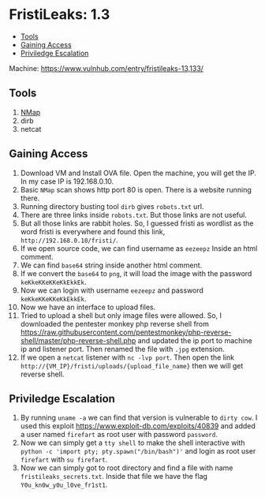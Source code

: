 # FristiLeaks: 1.3

- [Tools](#tools)
- [Gaining Access](#gaining-access)
- [Priviledge Escalation](#priviledge-escalation)

Machine: https://www.vulnhub.com/entry/fristileaks-13,133/

## Tools
1. [NMap](https://nmap.org/)
2. dirb
3. netcat

## Gaining Access
1. Download VM and Install OVA file. Open the machine, you will get the IP. In my case IP is 192.168.0.10.
2. Basic `NMap` scan shows http port 80 is open. There is a website running there. 
3. Running directory busting tool `dirb` gives `robots.txt` url. 
4. There are three links inside `robots.txt`. But those links are not useful.
5. But all those links are rabbit holes. So, I guessed fristi as wordlist as the word fristi is everywhere and found this link, `http://192.168.0.10/fristi/`.
6. If we open source code, we can find username as `eezeepz` Inside an html comment. 
7. We can find `base64` string inside another html comment. 
8. If we convert the `base64` to `png`, it will load the image with the password `keKkeKKeKKeKkEkkEk`. 
9. Now we can login with username `eezeepz` and password `keKkeKKeKKeKkEkkEk`.
10. Now we have an interface to upload files. 
11. Tried to upload a shell but only image files were allowed. So, I downloaded the pentester monkey php reverse shell from https://raw.githubusercontent.com/pentestmonkey/php-reverse-shell/master/php-reverse-shell.php and updated the ip port to machine ip and listener port. Then renamed the file with `.jpg` extension.
12. If we open a `netcat` listener with `nc -lvp port`. Then open the link `http://{VM_IP}/fristi/uploads/{upload_file_name}` then we will get reverse shell.

## Priviledge Escalation
1. By running `uname -a` we can find that version is vulnerable to `dirty cow`. I used this exploit https://www.exploit-db.com/exploits/40839 and added a user named `firefart` as root user with password `password`.
2. Now we can simply get a `tty shell` to make the shell interactive with `python -c 'import pty; pty.spawn("/bin/bash")'` and login as root user `firefart` with `su firefart`.
3. Now we can simply got to root directory and find a file with name `fristileaks_secrets.txt`. Inside that file we have the flag `Y0u_kn0w_y0u_l0ve_fr1st1`. 

